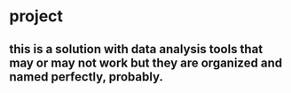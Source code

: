 # project

## this is a solution with data analysis tools that may or may not work but they are organized and named perfectly, probably. 
